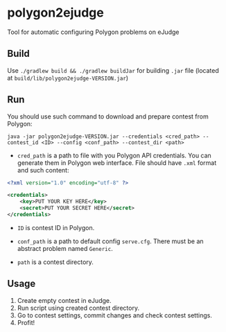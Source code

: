 # polygon2ejudge

Tool for automatic configuring Polygon problems on eJudge

## Build

Use `./gradlew build && ./gradlew buildJar` for building `.jar` file (located at `build/lib/polygon2ejudge-VERSION.jar`)

## Run

You should use such command to download and prepare contest from Polygon:

`java -jar polygon2ejudge-VERSION.jar --credentials <cred_path> --contest_id <ID> --config <conf_path> --contest_dir <path>`

* `cred_path` is a path to file with you Polygon API credentials. You can generate them in Polygon web interface. File should have `.xml` format and such content:

```xml
<?xml version="1.0" encoding="utf-8" ?>

<credentials>
	<key>PUT YOUR KEY HERE</key>
	<secret>PUT YOUR SECRET HERE</secret>
</credentials>
```

* `ID` is contest ID in Polygon.

* `conf_path` is a path to default config `serve.cfg`. There must be an abstract problem named `Generic`.

* `path` is a contest directory.

## Usage

1. Create empty contest in eJudge.
2. Run script using created contest directory.
3. Go to contest settings, commit changes and check contest settings.
4. Profit!
